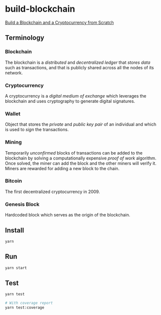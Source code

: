 # build-blockchain

[Build a Blockchain and a Cryptocurrency from Scratch](https://www.udemy.com/build-blockchain/)

## Terminology

### Blockchain

The blockchain is a _distributed_ and _decentralized ledger_ that _stores data_ such as transactions, and that is publicly shared across all the nodes of its network.

### Cryptocurrency

A cryptocurrency is a _digital medium of exchange_ which leverages the blockchain and uses cryptography to generate digital signatures.

### Wallet

Object that stores the _private_ and _public key pair_ of an individual and which is used to _sign_ the transactions.

### Mining

Temporarily _unconfirmed_ blocks of transactions can be added to the blockchain by solving a computationally expensive _proof of work_ algorithm. Once solved, the miner can add the block and the other miners will verify it. Miners are rewarded for adding a new block to the chain.

### Bitcoin

The first decentralized cryptocurrency in 2009.

### Genesis Block

Hardcoded block which serves as the origin of the blockchain.

## Install

```sh
yarn
```

## Run

```sh
yarn start
```

## Test

```sh
yarn test

# With coverage report
yarn test:coverage
```